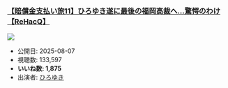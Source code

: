 ### [【賠償金支払い旅11】ひろゆき遂に最後の福岡高裁へ…驚愕のわけ【ReHacQ】](https://www.youtube.com/watch?v=CSN2MQ_ZHUY)
[![](https://img.youtube.com/vi/CSN2MQ_ZHUY/sddefault.jpg)](https://www.youtube.com/watch?v=CSN2MQ_ZHUY)
-   公開日: 2025-08-07
-   視聴数: 133,597
-   **いいね数: 1,875**
-   出演者: [ひろゆき](/rehacq_fan/people/ひろゆき "wikilink")
